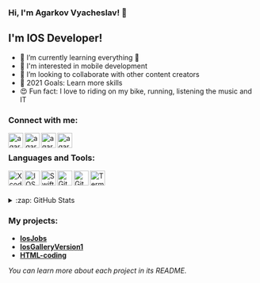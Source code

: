 
### Hi, I'm Agarkov Vyacheslav!  👋

## I'm IOS Developer!

- 🌱 I’m currently learning everything 🤣
- 📱 I'm interested in mobile development
- 🤝 I’m looking to collaborate with other content creators
- 🥅 2021 Goals: Learn more skills
- 😍 Fun fact: I love to riding on my bike, running, listening the music and IT

### Connect with me:

[<img align="left" alt="agarkov-v | LinkedIn" width="30px" src="https://img.icons8.com/ios-filled/50/4a90e2/linkedin.png" />][linkedin]
[<img align="left" alt="agarkov-v | Twitter" width="30px" src="https://img.icons8.com/ios-filled/50/4a90e2/twitter-squared.png" />][twitter]
[<img align="left" alt="agarkov-v | Instagram" width="30px" src="https://img.icons8.com/ios-filled/50/4a90e2/instagram-new.png" />][instagram]
[<img align="left" alt="agarkov-v | Telegram" width="30px" src="https://img.icons8.com/ios-filled/50/4a90e2/telegram-app.png" />][telegram]

<br />

### Languages and Tools:

<img align="left" alt="Xcode" width="30px" src="https://img.icons8.com/ios-filled/50/4a90e2/xcode.png" />
<img align="left" alt="IOS" width="30px" src="https://img.icons8.com/ios-filled/50/4a90e2/ios-logo.png" />
<img align="left" alt="Swift" width="30px" src="https://img.icons8.com/ios-filled/50/4a90e2/swift.png" />
<img align="left" alt="Git" width="30px" src="https://img.icons8.com/ios-filled/50/4a90e2/git.png" />
<img align="left" alt="GitHub" width="30px" src="https://img.icons8.com/ios-filled/50/4a90e2/github.png" />
<img align="left" alt="Terminal" width="30px" src="https://img.icons8.com/ios-filled/50/4a90e2/powershell.png" />

<br />
<br />
<br />

<details>
  <summary>:zap: GitHub Stats</summary>

  [![Top Langs](https://github-readme-stats.vercel.app/api/top-langs/?username=agarkov-v&layout=compact)](https://github.com/anuraghazra/github-readme-stats)

</details>

### My projects:
- [**IosJobs**](https://github.com/agarkov-v/IosJobs)
- [**IosGalleryVersion1**](https://github.com/agarkov-v/IosGalleryVersion1)
- [**HTML-coding**](https://github.com/agarkov-v/HTML-coding)

*You can learn more about each project in its README.*



[linkedin]: https://www.linkedin.com/in/vyacheslav-agarkov-612246180
[twitter]: https://twitter.com/v_agarkov
[instagram]: https://instagram.com/v.agarrkov
[telegram]: https://t.me/AgarkovV

